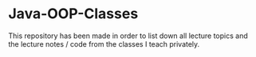# Java-OOP-Classes
This repository has been made in order to list down all lecture topics
and the lecture notes / code from the classes I teach privately.
